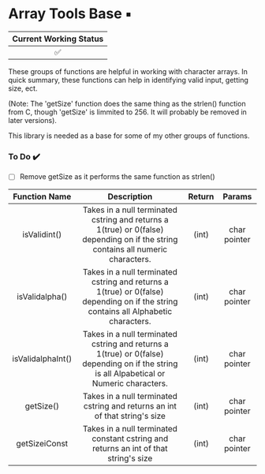 # Array Tools Base  :black_small_square:
|Current Working Status|
|:----------------------:|
| :white_check_mark:   |

These groups of functions are helpful in working with character arrays. In quick summary, these functions can help
in identifying valid input, getting size, ect.

(Note: The 'getSize' function does the same thing as the strlen() function from C, though 'getSize' is limmited to 256.
It will probably be removed in later versions).

This library is needed as a base for some of my other groups of functions.

### To Do  :heavy_check_mark:
- [ ] Remove getSize as it performs the same function as strlen()

|Function Name|Description|Return|Params|
|:-----------:|:---------:|:----:|:----:|
|isValidint()|Takes in a null terminated cstring and returns a 1(true) or 0(false) depending on if the string contains all numeric characters.|(int)|char pointer|
|isValidalpha()|Takes in a null terminated cstring and returns a 1(true) or 0(false) depending on if the string contains all Alphabetic characters.|(int)|char pointer|
|isValidalphaInt()|Takes in a null terminated cstring and returns a 1(true) or 0(false) depending on if the string is all Alpabetical or Numeric characters.|(int)|char pointer|
|getSize()|Takes in a null terminated cstring and returns an int of that string's size|(int)|char pointer|
|getSizeiConst|Takes in a null terminated constant cstring and returns an int of that string's size|(int)|char pointer|


